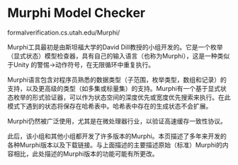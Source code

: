 # Murphi Model Checker





formalverification.cs.utah.edu/Murphi/




Murphi工具最初是由斯坦福大学的David Dill教授的小组开发的。它是一个枚举（显式状态）模型检查器，具有自己的输入语言（也称为Murphi），这是一种类似于Unity 的警惕->动作符号，在无限循环中重复执行。

Murphi语言包含对程序员熟悉的数据类型（子范围，枚举类型，数组和记录）的支持，以及更高级的类型（如多集或标量集）的支持。Murphi有一个基于显式状态枚举的形式验证器，可以作为状态空间的深度优先或宽度优先搜索来执行。在此模式下遇到的状态将保存在哈希表中。哈希表中存在的生成状态不会扩展。

Murphi仍然被广泛使用，尤其是在微处理器行业，以验证高速缓存一致性协议。

此后，该小组和其他小组都开发了许多版本的Murphi。本页描述了多年来开发的各种Murphi版本以及下载链接。与上面描述的主要描述原始（标准）Murphi的内容相比，此处描述的Murphi版本的功能可能有所更改。















